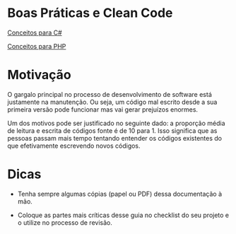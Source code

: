 # Boas Práticas e Clean Code

[Conceitos para C#](csharp/csharp.md)

[Conceitos para PHP](PHP/PHP.md)

# Motivação

O gargalo principal no processo de desenvolvimento de software está justamente na manutenção. Ou seja, um código mal escrito desde a sua primeira versão pode funcionar mas vai gerar prejuízos enormes.

Um dos motivos pode ser justificado no seguinte dado: a proporção média de leitura e escrita de códigos fonte é de 10 para 1. Isso significa que as pessoas passam mais tempo tentando entender os códigos existentes do que efetivamente escrevendo novos códigos.

# Dicas

- Tenha sempre algumas cópias (papel ou PDF) dessa documentação à mão.

- Coloque as partes mais críticas desse guia no checklist do seu projeto e o utilize no processo de revisão.
